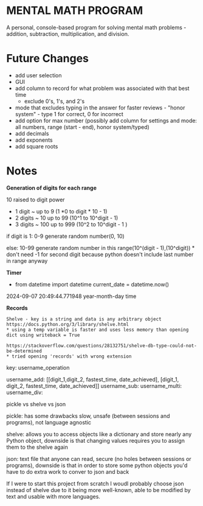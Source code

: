 # MENTAL MATH PROGRAM

A personal, console-based program for solving mental math
problems - addition, subtraction, multiplication, and division. 

# Future Changes
- add user selection
- GUI
- add column to record for what problem was associated with that best time
    - exclude 0's, 1's, and 2's 
- mode that excludes typing in the answer for faster reviews -  "honor system" - type 1 for correct, 0 for incorrect
- add option for max number (possibly add column for settings and mode: all numbers, range (start - end), honor system/typed)
- add decimals
- add exponents
- add square roots

# Notes

**Generation of digits for each range**

 10 raised to digit power
- 1 digit ~ up to 9 (1 *0 to digit * 10 - 1)
- 2 digits ~ 10 up to 99 (10^1 to 10^digit - 1)
- 3 digits ~ 100 up to 999 (10^2 to 10^digit - 1 )

if digit is 1: 0-9 
    generate random number(0, 10)

else: 
    10-99
    generate random number in this range(10^(digit - 1),(10^digit))
    * don't need -1 for second digit because python doesn't include last number in range anyway

**Timer**

* from datetime import datetime
current_date = datetime.now()

2024-09-07 20:49:44.771948
year-month-day time
    
**Records**

    Shelve - key is a string and data is any arbitrary object
    https://docs.python.org/3/library/shelve.html
    * using a temp variable is faster and uses less memory than opening dict using writeback = True

    https://stackoverflow.com/questions/28132751/shelve-db-type-could-not-be-determined
    * tried opening 'records' with wrong extension

key: username_operation

username_add: [[digit_1,digit_2, fastest_time, date_achieved], [digit_1, digit_2, fastest_time, date_achieved]]
username_sub:
username_multi:
username_div: 

pickle vs shelve vs json

pickle: has some drawbacks slow, unsafe (between sessions and programs), not language agnostic

shelve: allows you to access objects like a dictionary and store nearly any Python object, downside is that changing values requires you to assign them to the shelve again

json: text file that anyone can read, secure (no holes between sessions or programs), downside is that in order to store some python objects you'd have to do extra work to conver to json and back

If I were to start this project from scratch I woudl probably choose json instead of shelve due to it being more well-known, able to be modified by text and usable with more languages.